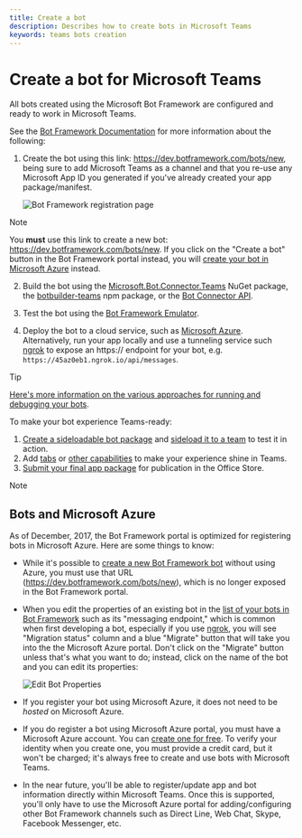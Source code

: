 ```yaml
---
title: Create a bot
description: Describes how to create bots in Microsoft Teams
keywords: teams bots creation
---
```


# Create a bot for Microsoft Teams

All bots created using the Microsoft Bot Framework are configured and ready to work in Microsoft Teams.

See the [Bot Framework Documentation](https://docs.botframework.com/en-us/) for more information about the following:

1. Create the bot using this link: https://dev.botframework.com/bots/new, being sure to add Microsoft Teams as a channel and that you re-use any Microsoft App ID you generated if you've already created your app package/manifest.

   ![Bot Framework registration page](~/assets/images/bots/bfregister.png)

> [!NOTE]
> You **must** use this link to create a new bot: https://dev.botframework.com/bots/new. If you click on the "Create a bot" button in the Bot Framework portal instead, you will [create your bot in Microsoft Azure](#bots-and-microsoft-azure) instead.

2. Build the bot using the [Microsoft.Bot.Connector.Teams](https://www.nuget.org/packages/Microsoft.Bot.Connector.Teams) NuGet package, the [botbuilder-teams](https://www.npmjs.com/package/botbuilder-teams) npm package, or the [Bot Connector API](https://docs.microsoft.com/en-us/bot-framework/rest-api/bot-framework-rest-connector-api-reference).

3. Test the bot using the [Bot Framework Emulator](https://docs.microsoft.com/en-us/bot-framework/debug-bots-emulator).

4. Deploy the bot to a cloud service, such as [Microsoft Azure](https://azure.microsoft.com/). Alternatively, run your app locally and use a tunneling service such [ngrok](https://ngrok.com) to expose an https:// endpoint for your bot, e.g. `https://45az0eb1.ngrok.io/api/messages`.

> [!TIP]
> [Here's more information on the various approaches for running and debugging your bots](~/resources/general/debug).

To make your bot experience Teams-ready:

1. [Create a sideloadable bot package](~/publishing/apps-package) and [sideload it to a team](~/concepts/apps/apps-sideload) to test it in action.
2. Add [tabs](~/concepts/tabs/tabs-overview) or [other capabilities](~/concepts/apps/apps-overview#map-your-scenario-to-teams-capabilities) to make your experience shine in Teams.
3. [Submit your final app package](~/publishing/apps-publish) for publication in the Office Store.

> [!NOTE]
> ## Bots and Microsoft Azure
> As of December, 2017, the Bot Framework portal is optimized for registering bots in Microsoft Azure. Here are some things to know:
> * While it's possible to [create a new Bot Framework bot](https://dev.botframework.com/bots/new) without using Azure, you must use that URL (https://dev.botframework.com/bots/new), which is no longer exposed in the Bot Framework portal.
> * When you edit the properties of an existing bot in the [list of your bots in Bot Framework](https://dev.botframework.com/bots) such as its "messaging endpoint," which is common when first developing a bot, especially if you use [ngrok](https://ngrok.com), you will see "Migration status" column and a blue "Migrate" button that will take you into the the Microsoft Azure portal. Don't click on the "Migrate" button unless that's what you want to do; instead, click on the name of the bot and you can edit its properties:
>
>   ![Edit Bot Properties](~/assets/images/bots/bf-migrate-bot-to-azure.png) 
> * If you register your bot using Microsoft Azure, it does not need to be *hosted* on Microsoft Azure.
> * If you do register a bot using Microsoft Azure portal, you must have a Microsoft Azure account. You can [create one for free](https://azure.microsoft.com/en-us/free/). To verify your identity when you create one, you must provide a credit card, but it won't be charged; it's always free to create and use bots with Microsoft Teams.
> * In the near future, you'll be able to register/update app and bot information directly within Microsoft Teams. Once this is supported, you'll only have to use the Microsoft Azure portal for adding/configuring other Bot Framework channels such as Direct Line, Web Chat, Skype, Facebook Messenger, etc.
